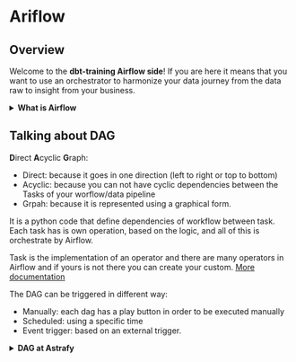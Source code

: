 # Ariflow

## Overview

Welcome to the **dbt-training Airflow side**! If you are here it means that you want to use an orchestrator to harmonize your data journey from the data raw to insight from your business.

<details> <summary><strong>What is Airflow</strong></summary>
Really breathfly Apache Airflow is an open-source platform that allows users to programmatically author, schedule, and monitor complex workflows through Directed Acyclic Graphs (DAGs). The key components include:

* **DAG**: Defines the workflow, its structure, and dependencies between tasks.
* **Task**: Represents a specific operation or action; tasks are fundamental units executed within a DAG and define workflow logic.
* **Scheduler**: Manages the execution of tasks according to predefined schedules.
* **Webserver**: Offers an intuitive UI to monitor, trigger, and debug workflows and tasks.
* **Executor**: Runs the tasks, managing resource allocation and parallel execution.
* **Metadata Database**: Stores execution states, task statuses, and workflow history, providing persistence and auditability.
</details>

## Talking about DAG
**D**irect **A**cyclic **G**raph:
   
   * Direct: because it goes in one direction (left to right or top to bottom)
   * Acyclic: because you can not have cyclic dependencies between the Tasks of your worflow/data pipeline
   * Grpah: because it is represented using a graphical form.

   It is a python code that define dependencies of workflow between task. Each task has is own operation, based on the logic, and all of this is orchestrate by Airflow.

   Task is the implementation of an operator and there are many operators in Airflow and if yours is not there you can create your custom. [More documentation](https://airflow.apache.org/docs/apache-airflow/stable/core-concepts/operators.html)

   The DAG can be triggered in different way:
   * Manually: each dag has a play button in order to be executed manually 
   * Scheduled: using a specific time
   * Event trigger: based on an external trigger.
<details>
  <summary><strong>DAG at Astrafy</strong></summary>
  At Astrafy the DAGs are representing, what today is known a Data Product, which means a business use case in order to satisfy business needs that is completely indipendent. In the case of the following repository we have 3 different Data product
  
  1. Customer
  2. Product
  3. Transaction

  Each Data product what is going to do it is going to exploit Airflow features in order to run automatically his own data pipeline to deliver data business insihts running dbt.

  There are different way to run dbt in Airflow, and there are are different way as well of [installing](https://airflow.apache.org/docs/apache-airflow/stable/installation/index.html) Airflow.
  Since we are using our instance of Airflow that is installed in a Kubernetes cluster using Helm chart we are leveraging the kubernetes power to be more scalable and isolate using Pod to run each dbt trasnformation tasks.

  In order to so what we need is to have a Docker image, that needs to be pushed in an artifcat registry and it is used to refer and execute our dbt code. Basically we need something that is able to run in the same way that we do locally dbt.

  ### DAG Structure
   Each python file or simply DAG needs to reside in a folder, also know DAG folder or airflow home. In our use case is ```airflow-dags```
      > **💡 First thing first:**  
      > If you are here it means that you successfully build and push the image with the `gcloud build` command in the Artifact registry. In order to do so, you had to specifcy a version number like ```_VERSION="1.0.0"```. Please change the value in here ![alt text](version.png) otherwise your dbt will fail.
   It is structured as per follow
   * Documentation: the first is part between quotes is the documentation related to the DAG itself that helps user to understand what is the logic of the DAG and if there are speicific requirements, rules and logic important to know
   * Imports: import of the python libraries used in your DAG
   * Constant and Global configuration: define constant variable and call defualt configuration in order to load the environment and get the values needed in the DAG.
   * Steps:
     * Ingestion: is calling a pre-built Astrafy's library `generate_and_load(rows_per_table, bq_project,bq_dataset,data_product)` that is going to ingest data in BigQuery for a specific data_product (customer, product, transformation) based on the number of rows indicated (default 50).
     * Transformation: running dbt within KubernetesPodOperator with the image build with cloud build for the specific data product.
     * Distribuition: sending a PubSub message to simulate the notification to the downstream application.
   #### KubernetesPodOperator
   The KubernetesPodOperato as explained above is the main player here thatt basically is running our dbt commands: `dbt run`/`dbt build`/`dbt tests`

   **dbt_run_stg/dbt_run_test**
   If you remember while testing the different dbt packages you used to run dbt based on selector/tags like `dbt build --select tag:customer` or more granular `dbt run --select tag:stg__customer`. The idea is that using KubernetesPodOperator we are simulating the same behavior.

   In this case the `dbt_run_stg` will run the staging layer of your specific data product, while `dbt_run_test` will run the dbt test of it.

   **Last touch:**  After that you understood what the DAG is doing you do not need to do anything else than copy tour DAG (python files) in this [folder](https://gitlab.com/a8042/data-analytics/astrafy-dag/-/tree/main/dags/dev?ref_type=heads) and a new folder called with the name of the company/training/course and do a git commit and git push and the dag it will appear in Airflow. Like per image below.
   ![Company dag folder](dags.png)
   This is done in order to have dags separation.
   After that is done the last thing that you need to do is going to the Airflow UI and a Variable (a key,value pair) like:
   * Key: `{DATA_PRODUCT}_{COMPANY_NAME}_-_VERSION` (e.g CUSTOMER-SLB-L_VERSION **NOTE: COMPANY MUST CONTAINS DASHES AND NOT UNDERSCORE**)
   * Value: `{VERSION}` (e.g 1.0.0)
   ![Airflow Variable](airflow_variables.png)   

   > **💡 Side Note:**  
> There is no a real best practice in how to structure your DAG except from the fact that the code should be as much as possible parametrized, cleaned and readable. But despite from that the way that you run your dbt task is up to your choice. Personally, we think that have a separation between different layers is logical to have like that if the pipeline is failing you could see which is the problematic layer, check the logs and re-execute only that specific stage.


   

</details>